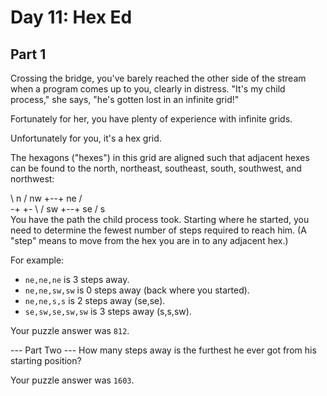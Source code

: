 # Day 11: Hex Ed

## Part 1

Crossing the bridge, you've barely reached the other side of the stream 
when a program comes up to you, clearly in distress. "It's my child process,"
 she says, "he's gotten lost in an infinite grid!"

Fortunately for her, you have plenty of experience with infinite grids.

Unfortunately for you, it's a hex grid.

The hexagons ("hexes") in this grid are aligned such that adjacent hexes 
can be found to the north, northeast, southeast, south, southwest, and northwest:

  \ n  /
nw +--+ ne
  /    \
-+      +-
  \    /
sw +--+ se
  / s  \
You have the path the child process took. Starting where he started, you 
need to determine the fewest number of steps required to reach him. 
(A "step" means to move from the hex you are in to any adjacent hex.)

For example:

- `ne,ne,ne` is 3 steps away.
- `ne,ne,sw,sw` is 0 steps away (back where you started).
- `ne,ne,s,s` is 2 steps away (se,se).
- `se,sw,se,sw,sw` is 3 steps away (s,s,sw).

Your puzzle answer was `812`.

--- Part Two ---
How many steps away is the furthest he ever got from his starting position?

Your puzzle answer was `1603`.
